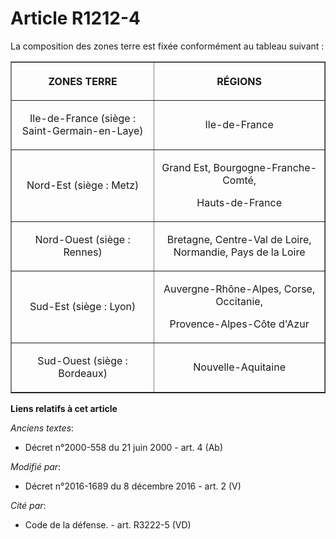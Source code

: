 # Article R1212-4

La composition des zones terre est fixée conformément au tableau suivant :

<table border="1">
  <tbody>
    <tr>
      <th>

ZONES TERRE</th>
      <th>

RÉGIONS</th>
    </tr>
    <tr>
      <td align="center">

Ile-de-France (siège : Saint-Germain-en-Laye)</td>
      <td align="center">

Ile-de-France</td>
    </tr>
    <tr>
      <td align="center">

Nord-Est (siège : Metz)</td>
      <td align="center">

Grand Est, Bourgogne-Franche-Comté,

Hauts-de-France

</td>
    </tr>
    <tr>
      <td align="center">

Nord-Ouest (siège : Rennes)</td>
      <td align="center">

Bretagne, Centre-Val de Loire, Normandie, Pays de la Loire</td>
    </tr>
    <tr>
      <td align="center">

Sud-Est (siège : Lyon)</td>
      <td align="center">

Auvergne-Rhône-Alpes, Corse, Occitanie,

Provence-Alpes-Côte d'Azur

</td>
    </tr>
    <tr>
      <td align="center">

Sud-Ouest (siège : Bordeaux)</td>
      <td align="center">

Nouvelle-Aquitaine</td>
    </tr>
  </tbody>
</table>

**Liens relatifs à cet article**

_Anciens textes_:

  - Décret n°2000-558 du 21 juin 2000 - art. 4 (Ab)

_Modifié par_:

  - Décret n°2016-1689 du 8 décembre 2016 - art. 2 (V)

_Cité par_:

  - Code de la défense. - art. R3222-5 (VD)
